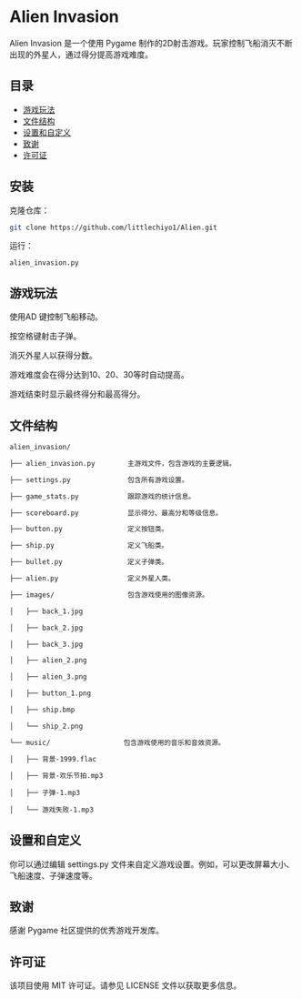# Alien Invasion

Alien Invasion 是一个使用 Pygame 制作的2D射击游戏。玩家控制飞船消灭不断出现的外星人，通过得分提高游戏难度。

## 目录

- [游戏玩法](#游戏玩法)
- [文件结构](#文件结构)
- [设置和自定义](#设置和自定义)
- [致谢](#致谢)
- [许可证](#许可证)

## 安装

克隆仓库：

   ```sh
   git clone https://github.com/littlechiyo1/Alien.git
   ```

运行：

    alien_invasion.py

## 游戏玩法
使用AD 键控制飞船移动。

按空格键射击子弹。

消灭外星人以获得分数。

游戏难度会在得分达到10、20、30等时自动提高。

游戏结束时显示最终得分和最高得分。


## 文件结构
```html
alien_invasion/

├── alien_invasion.py        主游戏文件，包含游戏的主要逻辑。

├── settings.py              包含所有游戏设置。

├── game_stats.py            跟踪游戏的统计信息。

├── scoreboard.py            显示得分、最高分和等级信息。

├── button.py                定义按钮类。

├── ship.py                  定义飞船类。

├── bullet.py                定义子弹类。

├── alien.py                 定义外星人类。

├── images/                  包含游戏使用的图像资源。

│   ├── back_1.jpg

│   ├── back_2.jpg

│   ├── back_3.jpg

│   ├── alien_2.png

│   ├── alien_3.png

│   ├── button_1.png

│   ├── ship.bmp

│   └── ship_2.png

└── music/                  包含游戏使用的音乐和音效资源。

│   ├── 背景-1999.flac
    
│   ├── 背景-欢乐节拍.mp3
    
│   ├── 子弹-1.mp3
    
│   └── 游戏失败-1.mp3
```
    

## 设置和自定义
你可以通过编辑 settings.py 文件来自定义游戏设置。例如，可以更改屏幕大小、飞船速度、子弹速度等。

## 致谢
感谢 Pygame 社区提供的优秀游戏开发库。

## 许可证
该项目使用 MIT 许可证。请参见 LICENSE 文件以获取更多信息。
